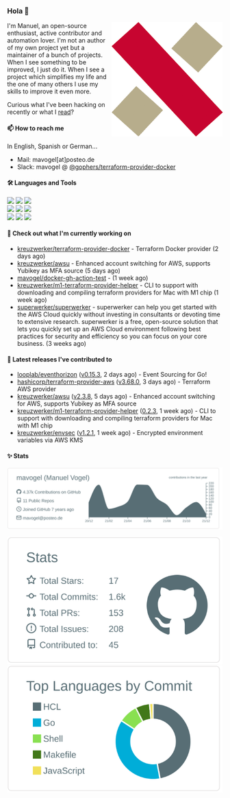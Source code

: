 ### Hola 👋

<img align="right" src="https://raw.githubusercontent.com/kreuzwerkerbot/kreuzwerkerbot/master/assets/xw.png" width="260">

I'm Manuel, an open-source enthusiast, active contributor and automation lover. I'm not an author of my own project 
yet but a maintainer of a bunch of projects. When I see something to be improved, I just do it. When I see a project
which simplifies my life and the one of many others I use my skills to improve it even more.

Curious what I've been hacking on recently or what I [read](https://www.goodreads.com/user/show/128554892-manuel-vogel)?

#### 📫 How to reach me
In English, Spanish or German...

- Mail: mavogel[at]posteo.de
- Slack: mavogel @ [@gophers/terraform-provider-docker](https://gophers.slack.com/archives/C01G9TN5V36)

#### 🛠 Languages and Tools
<p>

  <code><img width="10%" src="https://www.vectorlogo.zone/logos/golang/golang-horizontal.svg"></code>
  <code><img width="10%" src="https://www.vectorlogo.zone/logos/typescriptlang/typescriptlang-official.svg"></code>
  <code><img width="10%" src="https://www.vectorlogo.zone/logos/nodejs/nodejs-horizontal.svg"></code>
  <br />
  <code><img width="10%" src="https://www.vectorlogo.zone/logos/amazon_aws/amazon_aws-ar21.svg"></code>
  <code><img width="10%" src="https://www.vectorlogo.zone/logos/terraformio/terraformio-ar21.svg"></code>
  <code><img width="10%" src="https://www.vectorlogo.zone/logos/gnu_bash/gnu_bash-ar21.svg"></code>
  <br />
  <code><img width="10%" src="https://www.vectorlogo.zone/logos/kubernetes/kubernetes-ar21.svg"></code>
  <code><img width="10%" src="https://www.vectorlogo.zone/logos/docker/docker-ar21.svg"></code>
  <code><img width="10%" src="https://www.vectorlogo.zone/logos/containerdio/containerdio-ar21.svg"></code>
  <br />
 
</p>

#### 👷 Check out what I'm currently working on

- [kreuzwerker/terraform-provider-docker](https://github.com/kreuzwerker/terraform-provider-docker) - Terraform Docker provider (2 days ago)
- [kreuzwerker/awsu](https://github.com/kreuzwerker/awsu) - Enhanced account switching for AWS, supports Yubikey as MFA source (5 days ago)
- [mavogel/docker-gh-action-test](https://github.com/mavogel/docker-gh-action-test) -  (1 week ago)
- [kreuzwerker/m1-terraform-provider-helper](https://github.com/kreuzwerker/m1-terraform-provider-helper) - CLI to support with downloading and compiling terraform providers for Mac with M1 chip (1 week ago)
- [superwerker/superwerker](https://github.com/superwerker/superwerker) - superwerker can help you get started with the AWS Cloud quickly without investing in consultants or devoting time to extensive research. superwerker is a free, open-source solution that lets you quickly set up an AWS Cloud environment following best practices for security and efficiency so you can focus on your core business.  (3 weeks ago)

#### 🔭 Latest releases I've contributed to

- [looplab/eventhorizon](https://github.com/looplab/eventhorizon) ([v0.15.3](https://github.com/looplab/eventhorizon/releases/tag/v0.15.3), 2 days ago) - Event Sourcing for Go!
- [hashicorp/terraform-provider-aws](https://github.com/hashicorp/terraform-provider-aws) ([v3.68.0](https://github.com/hashicorp/terraform-provider-aws/releases/tag/v3.68.0), 3 days ago) - Terraform AWS provider
- [kreuzwerker/awsu](https://github.com/kreuzwerker/awsu) ([v2.3.8](https://github.com/kreuzwerker/awsu/releases/tag/v2.3.8), 5 days ago) - Enhanced account switching for AWS, supports Yubikey as MFA source
- [kreuzwerker/m1-terraform-provider-helper](https://github.com/kreuzwerker/m1-terraform-provider-helper) ([0.2.3](https://github.com/kreuzwerker/m1-terraform-provider-helper/releases/tag/0.2.3), 1 week ago) - CLI to support with downloading and compiling terraform providers for Mac with M1 chip
- [kreuzwerker/envsec](https://github.com/kreuzwerker/envsec) ([v1.2.1](https://github.com/kreuzwerker/envsec/releases/tag/v1.2.1), 1 week ago) - Encrypted environment variables via AWS KMS
#### ✨ Stats

[![](https://raw.githubusercontent.com/mavogel/mavogel/master/profile-summary-card-output/default/0-profile-details.svg)](https://github.com/vn7n24fzkq/github-profile-summary-cards)

[![](https://raw.githubusercontent.com/mavogel/mavogel/master/profile-summary-card-output/default/3-stats.svg)](https://github.com/vn7n24fzkq/github-profile-summary-cards)
[![](https://raw.githubusercontent.com/mavogel/mavogel/master/profile-summary-card-output/default/2-most-commit-language.svg)](https://github.com/vn7n24fzkq/github-profile-summary-cards)

